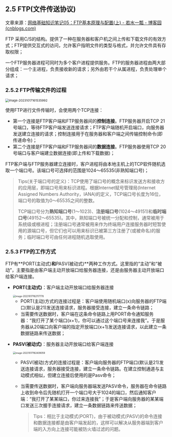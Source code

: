 ## 2.5 FTP(文件传送协议)

文章来源：[网络基础知识笔记05：FTP基本原理与配置(上) - 若水一瓢 - 博客园 (cnblogs.com)](https://www.cnblogs.com/zylSec/p/14702823.html)

FTP 采用C/S的结构。提供了一种在服务器和客户机之间上传和下载文件的有效方式；FTP提供交互式的访问，允许客户指明文件的类型与格式，并允许文件具有存取权限；

一个FTP服务器进程可同时为多个客户进程提供服务。FTP的服务器进程由两大部分组成：一个主进程，负责接收新的请求；另外由若干个从属进程，负责处理单个请求；

### 2.5.2 FTP传输文件的过程

<img src="C:\Users\ndream\AppData\Roaming\Typora\typora-user-images\image-20231017161535992.png" alt="image-20231017161535992" style="zoom:67%;" />

使用FTP进行文件传输时，会使用两个TCP连接：

- 第一个连接是FTP客户端和FTP服务器间的**控制连接**。FTP服务器开启TCP 21号端口，等待FTP客户端发送连接请求；FTP客户端随机开启端口，向服务器发送建立连接的请求；控制连接用于在服务器和客户端之间传输控制命令(即传递命令)；
- 第二个连接是FTP客户端和FTP服务器间的**数据连接**。FTP服务器使用TCP 20号端口与客户端建立数据连接(即上传和下载数据)； 

FTP客户端与FTP服务器建立连接时，客户进程将由本地主机上的TCP软件随机选取一个端口号。该端口号可选择的范围是1024～65535(非熟知端口号)； 

> Tips(关于端口号的定义)：TCP使用了端口号的概念来标识发送方和接收方的应用层，即端口号用来标识进程。根据Internet赋号管理局(Internet Assigned Numbers Authority，IANA)的定义，TCP端口号长度为16位，端口号的取值为0～65535之间的整数。
>
> TCP端口号分为**熟知端口号**(1～1023)、**注册端口号**(1024～49151)和**临时端口号**(49152～65535)。其中，熟知端口号被统一分配和控制，通常被用于系统级或根进程；注册端口号通常被用来作为终端用户连接服务器时短暂使用的源端口号，但它们也可以用来标识已被第三方注册了(或被命名)的服务；临时端口号可由任何进程随机选取使用。

### 2.5.3 FTP的工作方式

FTP有**PORT(主动式)**和**PASV(被动式)**两种工作方式。这里指的“主动”和“被动”，主要指是由客户端主动开放端口给服务器连接，还是由服务器主动开放端口给客户端连接。

- **PORT(主动式)**：客户端主动开放端口给服务器连接

  <img src="C:\Users\ndream\AppData\Roaming\Typora\typora-user-images\image-20231017162117778.png" alt="image-20231017162117778" style="zoom:50%;" />

  - PORT(主动)方式的连接过程是：客户端使用随机端口(x)向服务器的FTP端口(默认是21)发送连接请求，服务器接受连接，建立一条命令链路；
  - 当需要传送数据时，客户端在这条命令链路上用PORT命令通知服务器：“我打开了某个端口(x+1)，你可以通过这个端口号来连接我”。于是服务器从20端口向客户端的指定开放端口(x+1)发送连接请求，以此建立一条数据链路来传送数据；

- **PASV(被动式)**：服务器主动开放端口给客户端连接

  <img src="C:\Users\ndream\AppData\Roaming\Typora\typora-user-images\image-20231017162409059.png" alt="image-20231017162409059" style="zoom:50%;" />

  - PASV(被动)方式的连接过程是：客户端向服务器的FTP端口(默认是21)发送连接请求，服务器接受连接，建立一条命令链路。在建立控制通道与主动模式相似，但建立连接后使用的是Pasv命令；

  - 当需要传送数据时，客户端向服务器端发送PASV命令，服务器在命令链路上收到命令后先随机打开一个端口号大于1024的端口，然后通知客户端：“我打开了某某端口，你过来连接我”；于是客户端向服务器的某某端口发送三次握手连接请求，建立一条数据链路来传送数据；

    > Tips：相比于主动模式(PORT)，由于被动模式(PASV)的命令连接和数据连接都是由客户端发起的，这样可以解决从服务器端到客户端的入方向上连接可能被防火墙过滤的问题。